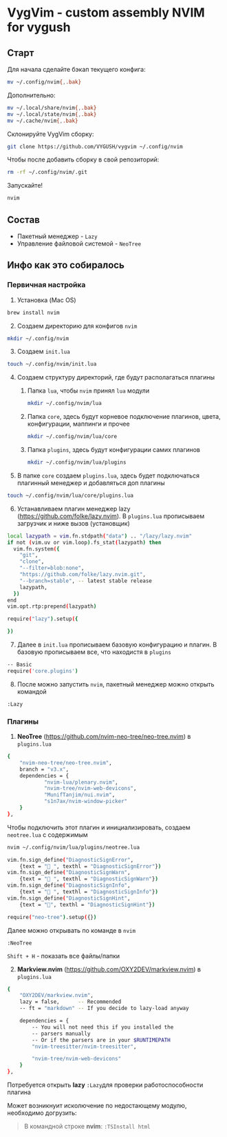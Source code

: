 # VygVim - сustom assembly NVIM for vygush

## Старт
Для начала сделайте бэкап текущего конфига:
```bash
mv ~/.config/nvim{,.bak}
```
Дополнительно:
```bash
mv ~/.local/share/nvim{,.bak}
mv ~/.local/state/nvim{,.bak}
mv ~/.cache/nvim{,.bak}
```

Склонируйте VygVim сборку:
```bash
git clone https://github.com/VYGUSH/vygvim ~/.config/nvim
```

Чтобы после добавить сборку в свой репозиторий:
```bash
rm -rf ~/.config/nvim/.git
```

Запускайте!
```bash
nvim
```

## Состав
- Пакетный менеджер - `Lazy`
- Управление файловой системой - `NeoTree`


## Инфо как это собиралось
### Первичная настройка

1. Установка (Mac OS)
```bash
brew install nvim
```

2. Создаем директорию для конфигов `nvim`
```bash
mkdir ~/.config/nvim
```

3. Создаем `init.lua`
```bash
touch ~/.config/nvim/init.lua
```

4. Создаем структуру директорий, где будут располагаться плагины
    1. Папка `lua`, чтобы `nvim` принял `lua` модули
        ```bash
        mkdir ~/.config/nvim/lua
        ```
    2. Папка `core`, здесь будут корневое подключение плагинов, цвета, конфигурации, маппинги и прочее
        ```bash
        mkdir ~/.config/nvim/lua/core
        ```
    3. Папка `plugins`, здесь будут конфигурации самих плагинов
        ```bash
        mkdir ~/.config/nvim/lua/plugins
        ```

5. В папке `core` создаем `plugins.lua`, здесь будет подключаться плагинный менеджер и добавляться доп плагины
```bash
touch ~/.config/nvim/lua/core/plugins.lua
```

6. Устанавливаем плагин менеджер lazy (https://github.com/folke/lazy.nvim). В `plugins.lua` прописываем загрузчик и ниже вызов (установщик)
```bash
local lazypath = vim.fn.stdpath("data") .. "/lazy/lazy.nvim"
if not (vim.uv or vim.loop).fs_stat(lazypath) then
  vim.fn.system({
    "git",
    "clone",
    "--filter=blob:none",
    "https://github.com/folke/lazy.nvim.git",
    "--branch=stable", -- latest stable release
    lazypath,
  })
end
vim.opt.rtp:prepend(lazypath)

require("lazy").setup({

})
```

7. Далее в `init.lua` прописываем базовую конфигурацию и плагин. В базовую прописываем все, что находистя в `plugins` 
```bash
-- Basic
require('core.plugins')
```

8. После можно запустить `nvim`, пакетный менеджер можно открыть командой 
```nvim
:Lazy
```


### Плагины
1. **NeoTree** (https://github.com/nvim-neo-tree/neo-tree.nvim) в `plugins.lua`
```bash
{
    "nvim-neo-tree/neo-tree.nvim",
    branch = "v3.x",
    dependencies = {
            "nvim-lua/plenary.nvim",
            "nvim-tree/nvim-web-devicons",
            "MunifTanjim/nui.nvim",
            "s1n7ax/nvim-window-picker"
    }
},
```

Чтобы подключить этот плагин и инициализировать, создаем `neotree.lua` с содержимым
```bash
nvim ~/.config/nvim/lua/plugins/neotree.lua
```

```bash
vim.fn.sign_define("DiagnosticSignError",
    {text = " ", texthl = "DiagnosticSignError"})
vim.fn.sign_define("DiagnosticSignWarn",
    {text = " ", texthl = "DiagnosticSignWarn"})
vim.fn.sign_define("DiagnosticSignInfo",
    {text = " ", texthl = "DiagnosticSignInfo"})
vim.fn.sign_define("DiagnosticSignHint",
    {text = "󰌵", texthl = "DiagnosticSignHint"})

require("neo-tree").setup({})
```

Далее можно открывать по команде в `nvim`
```nvim
:NeoTree
```
`Shift + H` - показать все файлы/папки

2. **Markview.nvim** (https://github.com/OXY2DEV/markview.nvim) в `plugins.lua`
```bash
{
    "OXY2DEV/markview.nvim",
    lazy = false,      -- Recommended
    -- ft = "markdown" -- If you decide to lazy-load anyway

    dependencies = {
        -- You will not need this if you installed the
        -- parsers manually
        -- Or if the parsers are in your $RUNTIMEPATH
        "nvim-treesitter/nvim-treesitter",

        "nvim-tree/nvim-web-devicons"
    }
},
```

Потребуется открыть **lazy** `:Lazy`для проверки работоспособности плагина

Может возникнуит исколючение по недостающему модулю, необходимо догрузить:
>В командной строке **nvim**: `:TSInstall html`

